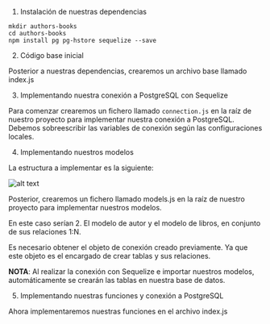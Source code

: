 
1. Instalación de nuestras dependencias

```
mkdir authors-books
cd authors-books
npm install pg pg-hstore sequelize --save
````

2. Código base inicial

Posterior a nuestras dependencias, crearemos un archivo base llamado index.js

3. Implementando nuestra conexión a PostgreSQL con Sequelize

Para comenzar crearemos un fichero llamado `connection.js` en la raíz de nuestro proyecto para implementar nuestra conexión a PostgreSQL.
Debemos sobreescribir las variables de conexión según las configuraciones locales.

4. Implementando nuestros modelos

La estructura a implementar es la siguiente:

![alt text](image.png)

Posterior, crearemos un fichero llamado models.js en la raíz de nuestro proyecto para implementar nuestros modelos.

En este caso serían 2. El modelo de autor y el modelo de libros, en conjunto de sus relaciones 1:N.

Es necesario obtener el objeto de conexión creado previamente. Ya que este objeto es el encargado de crear tablas y sus relaciones.

**NOTA**: Al realizar la conexión con Sequelize e importar nuestros modelos, automáticamente se crearán las tablas en nuestra base de datos.

5. Implementando nuestras funciones y conexión a PostgreSQL

Ahora implementaremos nuestras funciones en el archivo index.js 